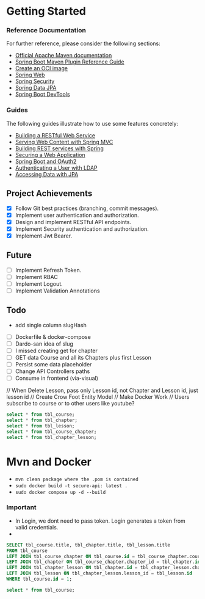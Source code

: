 # Getting Started

### Reference Documentation
For further reference, please consider the following sections:

* [Official Apache Maven documentation](https://maven.apache.org/guides/index.html)
* [Spring Boot Maven Plugin Reference Guide](https://docs.spring.io/spring-boot/docs/3.1.4/maven-plugin/reference/html/)
* [Create an OCI image](https://docs.spring.io/spring-boot/docs/3.1.4/maven-plugin/reference/html/#build-image)
* [Spring Web](https://docs.spring.io/spring-boot/docs/3.1.4/reference/htmlsingle/index.html#web)
* [Spring Security](https://docs.spring.io/spring-boot/docs/3.1.4/reference/htmlsingle/index.html#web.security)
* [Spring Data JPA](https://docs.spring.io/spring-boot/docs/3.1.4/reference/htmlsingle/index.html#data.sql.jpa-and-spring-data)
* [Spring Boot DevTools](https://docs.spring.io/spring-boot/docs/3.1.4/reference/htmlsingle/index.html#using.devtools)

### Guides
The following guides illustrate how to use some features concretely:

* [Building a RESTful Web Service](https://spring.io/guides/gs/rest-service/)
* [Serving Web Content with Spring MVC](https://spring.io/guides/gs/serving-web-content/)
* [Building REST services with Spring](https://spring.io/guides/tutorials/rest/)
* [Securing a Web Application](https://spring.io/guides/gs/securing-web/)
* [Spring Boot and OAuth2](https://spring.io/guides/tutorials/spring-boot-oauth2/)
* [Authenticating a User with LDAP](https://spring.io/guides/gs/authenticating-ldap/)
* [Accessing Data with JPA](https://spring.io/guides/gs/accessing-data-jpa/)

## Project Achievements
- [x] Follow Git best practices (branching, commit messages).
- [x] Implement user authentication and authorization.
- [x] Design and implement RESTful API endpoints.
- [x] Implement Security authentication and authorization.
- [x] Implement Jwt Bearer.

## Future
- [ ] Implement Refresh Token.
- [ ] Implement RBAC 
- [ ] Implement Logout.
- [ ] Implement Validation Annotations

## Todo
- add single column slugHash
- [ ] Dockerfile & docker-compose
- [ ] Dardo-san idea of slug
- [ ] I missed creating get for chapter
- [ ] GET data Course and all its Chapters plus first Lesson
- [ ] Persist some data placeholder
- [ ] Change API Controllers paths
- [ ] Consume in frontend (via-visual)

// When Delete Lesson, pass only Lesson id, not Chapter and Lesson id, just lesson id
// Create Crow Foot Entity Model 
// Make Docker Work
// Users subscribe to course or to other users like youtube?

```sql
select * from tbl_course;
select * from tbl_chapter;
select * from tbl_lesson;
select * from tbl_course_chapter;
select * from tbl_chapter_lesson;
```

# Mvn and Docker
- `mvn clean package where the .pom is contained`
- `sudo docker build -t secure-api: latest .`
- `sudo docker compose up -d --build`


### Important
- In Login, we dont need to pass token. Login generates a token from valid credentials. 
- 

```sql
SELECT tbl_course.title, tbl_chapter.title, tbl_lesson.title
FROM tbl_course
LEFT JOIN tbl_course_chapter ON tbl_course.id = tbl_course_chapter.course_id
LEFT JOIN tbl_chapter ON tbl_course_chapter.chapter_id = tbl_chapter.id
LEFT JOIN tbl_chapter_lesson ON tbl_chapter.id = tbl_chapter_lesson.chapter_id
LEFT JOIN tbl_lesson ON tbl_chapter_lesson.lesson_id = tbl_lesson.id
WHERE tbl_course.id = 1;

select * from tbl_course;
```

